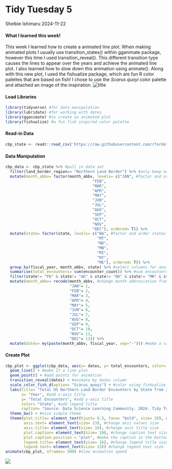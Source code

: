 Tidy Tuesday 5
================
Shelbie Ishimaru
2024-11-22

#### What I learned this week!

This week I learned how to create a animated line plot. When making
animated plots I usually use transition_states() within gganimate
package, however this time I used transition_reveal(). This different
transition type causes the lines to appear over the years and achieve
the animated line plot. I also learned how to slow down this animation
using animate(). Along with this new plot, I used the fishualize
package, which are fun R color palettes that are based on fish! I chose
to use the *Scarus quoyi* color palette and attached an image of the
inspiration.
![title](https://www.fishi-pedia.com/wp-content/uploads/2024/04/Scarus-quoyi-Scaridae-20170531-Anda_PH-FLFISHI-scaled.jpg)

#### Load Libraries

``` r
library(tidyverse) #for data manipulation
library(lubridate) #for working with dates
library(gganimate) #to create an animated plot
library(fishualize) #a fun fish inspired color palette 
```

#### Read-in Data

``` r
cbp_state <- readr::read_csv('https://raw.githubusercontent.com/rfordatascience/tidytuesday/master/data/2024/2024-11-26/cbp_state.csv') #read in US customs and boarder protection encounter data 
```

#### Data Manipulation

``` r
cbp_data <- cbp_state %>% #pull in data set
  filter(land_border_region== "Northern Land Border") %>% #only keep our boarder of interest
  mutate(month_abbv= factor(month_abbv, levels= c("JAN", #factor and order the months
                                      "FEB",
                                      "MAR",
                                      "APR",
                                      "MAY",
                                      "JUN",
                                      "JUL",
                                      "AUG",
                                      "SEP",
                                      "OCT",
                                      "NOV",
                                      "DEC"), ordered= T)) %>%
  mutate(state= factor(state, levels= c("WA", #factor and order states so they display from east to west in the legend 
                                        "MT",
                                        "ND",
                                        "MN",
                                        "MI",
                                        "NY",
                                        "ME"), ordered= T)) %>%
  group_by(fiscal_year, month_abbv, state) %>% #select columns for analysis
  summarise(total_encounters= sum(encounter_count)) %>% #sum encoutners by year, month, and state
  filter(state!= "PA" & state!= "AK" & state!= "OH" & state!= "MN" & state!= "ID") %>% #remove states that don't have data every month
  mutate(month_abbv= recode(month_abbv, #change month abbreviation from characters to numeric (to support date creation)
                            "JAN"= 1,
                            "FEB"= 2,
                            "MAR"= 3,
                            "APR"= 4,
                            "MAY"= 5,
                            "JUN"= 6,
                            "JUL"= 7,
                            "AUG"= 8,
                            "SEP"= 9,
                            "OCT"= 10,
                            "NOV"= 11,
                            "DEC"= 12)) %>%
  mutate(dates= my(paste(month_abbv, fiscal_year, sep="-"))) #make a column that joins month and year and make it a true date value (for animated plotting)
```

#### Create Plot

``` r
cbp_plot <- ggplot(cbp_data, aes(x= dates, y= total_encounters, color= state)) + #initialize plot
  geom_line() + #make it a line plot
  geom_point() + #add points for animation
  transition_reveal(dates) + #animate by dates column 
  scale_color_fish_d(option= "Scarus_quoyi") + #color using fishualize!
  labs(title= "Total US Northern Land Border Encounters by State from 2020 to 2024", #add plot title
       x= "Year", #add x-axis title
       y= "Total Encounters", #add y-axis title
       color= "State", #add legend title
       caption= "Source: Data Science Learning Community. 2024. Tidy Tuesday: A weekly social data project.") + #add caption to credit data source
  theme_bw() + #nice simple theme
  theme(plot.title= element_text(hjust= 0.5, face= "bold", size= 28), #change text size and bold title
        axis.text= element_text(size= 13), #change axis values size
        axis.title= element_text(size= 16), #change axis title size
        plot.caption= element_text(size= 10), #change caption text size and bold title
        plot.caption.position = "plot", #make the caption in the bottom right corner
        legend.title= element_text(size= 16), #change legend title size
        legend.text= element_text(size= 13)) #change legend text size
animate(cbp_plot, nframes= 500) #slow animation speed
```

![](../Output/final_plot-1.gif)<!-- -->
